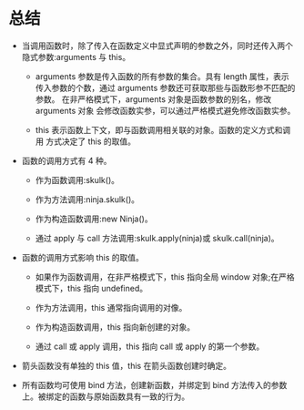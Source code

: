 # 总结

* 当调用函数时，除了传入在函数定义中显式声明的参数之外，同时还传入两个隐式参数:arguments 与 this。

  * arguments 参数是传入函数的所有参数的集合。具有 length 属性，表示传入参数的个数，通过 arguments 参数还可获取那些与函数形参不匹配的参数。 在非严格模式下，arguments 对象是函数参数的别名，修改 arguments 对象 会修改函数实参，可以通过严格模式避免修改函数实参。 

  * this 表示函数上下文，即与函数调用相关联的对象。函数的定义方式和调用 方式决定了 this 的取值。 

* 函数的调用方式有 4 种。 

  * 作为函数调用:skulk()。 

  * 作为方法调用:ninja.skulk()。 

  * 作为构造函数调用:new Ninja()。 

  * 通过 apply 与 call 方法调用:skulk.apply(ninja)或 skulk.call(ninja)。 


* 函数的调用方式影响 this 的取值。 

  * 如果作为函数调用，在非严格模式下，this 指向全局 window 对象;在严格 模式下，this 指向 undefined。 

  * 作为方法调用，this 通常指向调用的对像。 
  * 作为构造函数调用，this 指向新创建的对象。 
  * 通过 call 或 apply 调用，this 指向 call 或 apply 的第一个参数。 

* 箭头函数没有单独的 this 值，this 在箭头函数创建时确定。
* 所有函数均可使用 bind 方法，创建新函数，并绑定到 bind 方法传入的参数上。被绑定的函数与原始函数具有一致的行为。
